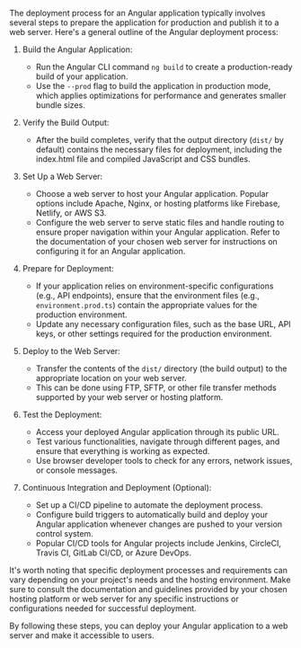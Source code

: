 The deployment process for an Angular application typically involves several steps to prepare the application for production and publish it to a web server. Here's a general outline of the Angular deployment process:

1. Build the Angular Application:
    - Run the Angular CLI command `ng build` to create a production-ready build of your application.
    - Use the `--prod` flag to build the application in production mode, which applies optimizations for performance and generates smaller bundle sizes.

2. Verify the Build Output:
    - After the build completes, verify that the output directory (`dist/` by default) contains the necessary files for deployment, including the index.html file and compiled JavaScript and CSS bundles.

3. Set Up a Web Server:
    - Choose a web server to host your Angular application. Popular options include Apache, Nginx, or hosting platforms like Firebase, Netlify, or AWS S3.
    - Configure the web server to serve static files and handle routing to ensure proper navigation within your Angular application. Refer to the documentation of your chosen web server for instructions on configuring it for an Angular application.

4. Prepare for Deployment:
    - If your application relies on environment-specific configurations (e.g., API endpoints), ensure that the environment files (e.g., `environment.prod.ts`) contain the appropriate values for the production environment.
    - Update any necessary configuration files, such as the base URL, API keys, or other settings required for the production environment.

5. Deploy to the Web Server:
    - Transfer the contents of the `dist/` directory (the build output) to the appropriate location on your web server.
    - This can be done using FTP, SFTP, or other file transfer methods supported by your web server or hosting platform.

6. Test the Deployment:
    - Access your deployed Angular application through its public URL.
    - Test various functionalities, navigate through different pages, and ensure that everything is working as expected.
    - Use browser developer tools to check for any errors, network issues, or console messages.

7. Continuous Integration and Deployment (Optional):
    - Set up a CI/CD pipeline to automate the deployment process.
    - Configure build triggers to automatically build and deploy your Angular application whenever changes are pushed to your version control system.
    - Popular CI/CD tools for Angular projects include Jenkins, CircleCI, Travis CI, GitLab CI/CD, or Azure DevOps.

It's worth noting that specific deployment processes and requirements can vary depending on your project's needs and the hosting environment. Make sure to consult the documentation and guidelines provided by your chosen hosting platform or web server for any specific instructions or configurations needed for successful deployment.

By following these steps, you can deploy your Angular application to a web server and make it accessible to users.